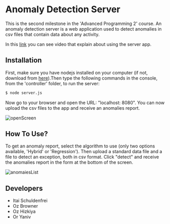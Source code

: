 # Anomaly Detection Server

This is the second milestone in the 'Advanced Programming 2' course. An anomaly detection server is a web application used to detect anomalies in csv files that contain data about any activity.

In this [link](https://youtu.be/cUXwgftYXGk) you can see video that explain about using the server app. 

## Installation

First, make sure you have nodejs installed on your computer (if not, download from [here](https://nodejs.org/en/)).Then type the following commands in the console, from the 'controller' folder, to run the server:
```bash
$ node server.js
```

Now go to your browser and open the URL: "localhost: 8080". You can now upload the csv files to the app and receive an anomalies report.

![openScreen](https://github.com/oryaniv5/Anomaly_Detection_Server_Webapp/blob/main/readme%20images/anomaly%20detection%20server%20open%20screen.jpg)

## How To Use?

To get an anomaly report, select the algorithm to use (only two options available, 'Hybrid' or 'Regression'). Then upload a standard data file and a file to detect an exception, both in csv format. Click "detect" and receive the anomalies report in the form at the bottom of the screen.

![anomaiesList](https://github.com/oryaniv5/Anomaly_Detection_Server_Webapp/blob/main/readme%20images/anomalies%20list.jpg)


## Developers
* Itai Schuldenfrei
* Oz Browner
* Oz Hizkiya
* Or Yaniv
